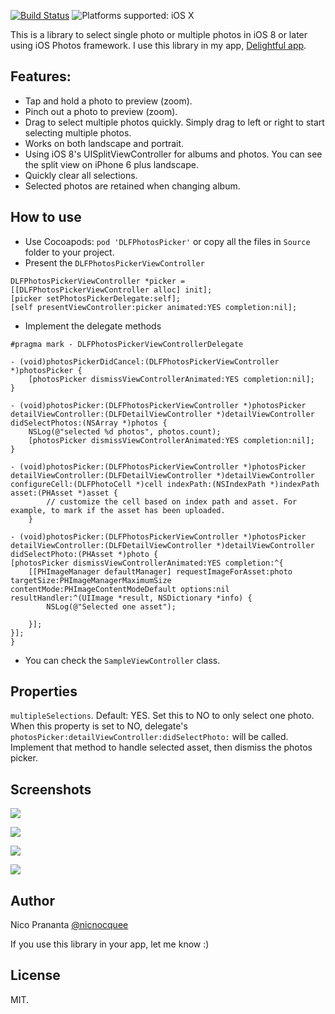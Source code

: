 [![Build Status](https://travis-ci.org/nicnocquee/DLFPhotosPicker.svg?branch=master)](https://travis-ci.org/nicnocquee/DLFPhotosPicker)
![Platforms supported: iOS X](https://img.shields.io/badge/platform-iOS-blue.svg)

This is a library to select single photo or multiple photos in iOS 8 or later using iOS Photos framework. I use this library in my app, [Delightful app](http://getdelightfulapp.com).

Features:
--

- Tap and hold a photo to preview (zoom).
- Pinch out a photo to preview (zoom).
- Drag to select multiple photos quickly. Simply drag to left or right to start selecting multiple photos.
- Works on both landscape and portrait.
- Using iOS 8's UISplitViewController for albums and photos. You can see the split view on iPhone 6 plus landscape.
- Quickly clear all selections.
- Selected photos are retained when changing album.

How to use
--

- Use Cocoapods: `pod 'DLFPhotosPicker'` or copy all the files in `Source` folder to your project.
- Present the `DLFPhotosPickerViewController`

```objc
DLFPhotosPickerViewController *picker = [[DLFPhotosPickerViewController alloc] init];
[picker setPhotosPickerDelegate:self];
[self presentViewController:picker animated:YES completion:nil];
```

- Implement the delegate methods

```objc
#pragma mark - DLFPhotosPickerViewControllerDelegate

- (void)photosPickerDidCancel:(DLFPhotosPickerViewController *)photosPicker {
	[photosPicker dismissViewControllerAnimated:YES completion:nil];
}

- (void)photosPicker:(DLFPhotosPickerViewController *)photosPicker detailViewController:(DLFDetailViewController *)detailViewController didSelectPhotos:(NSArray *)photos {
	NSLog(@"selected %d photos", photos.count);
	[photosPicker dismissViewControllerAnimated:YES completion:nil];
}

- (void)photosPicker:(DLFPhotosPickerViewController *)photosPicker detailViewController:(DLFDetailViewController *)detailViewController configureCell:(DLFPhotoCell *)cell indexPath:(NSIndexPath *)indexPath asset:(PHAsset *)asset {
        // customize the cell based on index path and asset. For example, to mark if the asset has been uploaded.
    }

- (void)photosPicker:(DLFPhotosPickerViewController *)photosPicker detailViewController:(DLFDetailViewController *)detailViewController didSelectPhoto:(PHAsset *)photo {
[photosPicker dismissViewControllerAnimated:YES completion:^{
    [[PHImageManager defaultManager] requestImageForAsset:photo targetSize:PHImageManagerMaximumSize contentMode:PHImageContentModeDefault options:nil resultHandler:^(UIImage *result, NSDictionary *info) {
        NSLog(@"Selected one asset");

    }];
}];
}
```

- You can check the `SampleViewController` class.

Properties
--

`multipleSelections`. Default: YES. Set this to NO to only select one photo. When this property is set to NO, delegate's `photosPicker:detailViewController:didSelectPhoto:` will be called. Implement that method to handle selected asset, then dismiss the photos picker.

Screenshots
--

![](https://github.com/nicnocquee/DLFPhotosPicker/raw/master/screenshots/screenshot1.png)

![](https://github.com/nicnocquee/DLFPhotosPicker/raw/master/screenshots/screenshot2.png)

![](https://raw.githubusercontent.com/nicnocquee/DLFPhotosPicker/master/screenshots/screenshot3.png)

![](https://github.com/nicnocquee/DLFPhotosPicker/raw/master/screenshots/screenshot4.png)

Author
--
Nico Prananta [@nicnocquee](http://twitter.com/nicnocquee)

If you use this library in your app, let me know :)

License
-

MIT.
